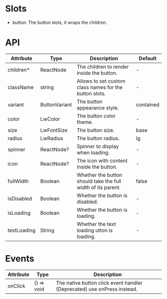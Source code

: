 # Slots

-   button: The button slots, it wraps the children.

# API

| Attribute   | Type          | Description                                                  | Default   |
| ----------- | ------------- | ------------------------------------------------------------ | --------- |
| children\*  | ReactNode     | The children to render inside the button.                    | -         |
| className   | string        | Allows to set custom class names for the button slots.       | -         |
| variant     | ButtonVariant | The button appearance style.                                 | contained |
| color       | LwColor       | The button color theme.                                      | -         |
| size        | LwFontSize    | The button size.                                             | base      |
| radius      | LwRadius      | The button radius.                                           | lg        |
| spinner     | ReactNode?    | Spinner to display when loading.                             | -         |
| icon        | ReactNode?    | The icon with content inside the button.                     | -         |
| fullWidth   | Boolean       | Whether the button should take the full width of its parent. | false     |
| isDisabled  | Boolean       | Whether the button is disabled.                              | -         |
| isLoading   | Boolean       | Whether the button is loading.                               | -         |
| textLoading | String        | Whether the text loading utton is loading.                   | -         |

# Events

| Attribute | Type       | Description                                                             |
| --------- | ---------- | ----------------------------------------------------------------------- |
| onClick   | () => void | The native button click event handler (Deprecated) use onPress instead. |
